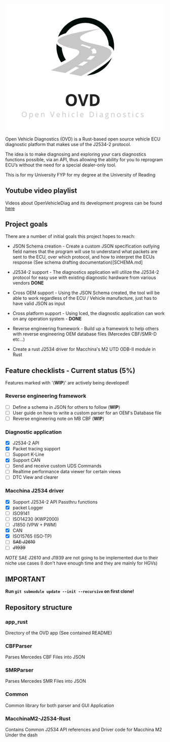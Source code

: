 ![](app_rust/src/themes/img/logo.png)

Open Vehicle Diagnostics (OVD) is a Rust-based open source vehicle ECU diagnostic platform that makes use of the J2534-2 protocol.

The idea is to make diagnosing and exploring your cars diagnostics functions possible, via an API, thus allowing the ability for you to reprogram ECU’s without the need for a special dealer-only tool.

This is for my University FYP for my degree at the University of Reading

## Youtube video playlist
Videos about OpenVehicleDiag and its development progress can be found [here](https://youtube.com/playlist?list=PLxrw-4Vt7xtty50LmMoLXN2iKiUknbMng)

## Project goals

There are a number of initial goals this project hopes to reach: 

* JSON Schema creation - Create a custom JSON specification outlying field names that the program will use to understand what packets are sent to the ECU, over which protocol, and how to interpret the ECUs response (See schema drafting documentation)[SCHEMA.md]

* J2534-2 support - The diagnostics application will utilize the J2534-2 protocol for easy use with existing diagnostic hardware from various vendors **DONE**

* Cross OEM support - Using the JSON Schema created, the tool will be able to work regardless of the ECU / Vehicle manufacture, just has to have valid JSON as input

* Cross platform support - Using Iced, the diagnostic application can work on any operation system - **DONE**

* Reverse engineering framework - Build up a framework to help others with reverse engineering OEM database files (Mercedes CBF/SMR-D etc...)

* Create a rust J2534 driver for Macchina's M2 UTD ODB-II module in Rust

## Feature checklists - Current status (5%)
Features marked with '(**WIP**)' are actively being developed!
### Reverse engineering framework
- [ ] Define a schema in JSON for others to follow (**WIP**)
- [ ] User guide on how to write a custom parser for an OEM's Database file 
- [ ] Reverse engineering note on MB CBF (**WIP**)
### Diagnostic application
- [x] J2534-2 API
- [x] Packet tracing support
- [ ] Support K-Line 
- [x] Support CAN 
- [ ] Send and receive custom UDS Commands
- [ ] Realtime performance data viewer for certain views
- [ ] DTC View and clearer
### Macchina J2534 driver
- [x] Support J2534-2 API Passthru functions
- [x] packet Logger
- [ ] ISO9141
- [ ] ISO14230 (KWP2000)
- [ ] J1850 (VPW + PWM)
- [x] CAN
- [x] ISO15765 (ISO-TP)
- [ ] ~~SAE J2610~~
- [ ] ~~J1939~~

*NOTE* SAE J2610 and J1939 are not going to be implemented due to their niche use cases  (I don't have enough time and they are mainly for HGVs)

## IMPORTANT
**Run `git submodule update --init --recursive` on first clone!**

## Repository structure

### app_rust
Directory of the OVD app (See contained README)

### CBFParser
Parses Mercedes CBF Files into JSON

### SMRParser
Parses Mercedes SMR Files into JSON

### Common
Common library for both parser and GUI Application

### MacchinaM2-J2534-Rust
Contains Common J2534 API references and Driver code for Macchina M2 Under the dash

